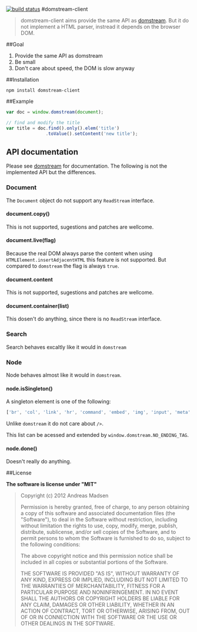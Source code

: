 [![build status](https://secure.travis-ci.org/AndreasMadsen/domstream-client.png)](http://travis-ci.org/AndreasMadsen/domstream-client)
#domstream-client

> domstream-client aims provide the same API as [domstream](https://github.com/AndreasMadsen/domstream).
> But it do not implement a HTML parser, instread it depends on the browser DOM.

##Goal

1. Provide the same API as domstream
2. Be small
3. Don't care about speed, the DOM is slow anyway

##Installation

```sheel
npm install domstream-client
```

##Example

```JavaScript
var doc = window.domstream(document);

// find and modify the title
var title = doc.find().only().elem('title')
               .toValue().setContent('new title');
```

## API documentation

Please see [domstream](https://github.com/AndreasMadsen/domstream) for documentation.
The following is not the implemented API but the differences.

### Document

The `Document` object do not support any `ReadStream` interface.

#### document.copy()

This is not supported, sugestions and patches are wellcome.

#### document.live(flag)

Because the real DOM always parse the content when using `HTMLElement.insertAdjacentHTML`
this feature is not supported. But compared to `domstream` the flag is always `true`.

#### document.content

This is not supported, sugestions and patches are wellcome.

#### document.container(list)

This dosen't do anything, since there is no `ReadStream` interface.

### Search

Search behaves excaltly like it would in `domstream`

### Node

Node behaves almost like it would in `domstream`.

#### node.isSingleton()

A singleton element is one of the following:

```JavaScript
['br', 'col', 'link', 'hr', 'command', 'embed', 'img', 'input', 'meta', 'param', 'source'];
```

Unlike `domstream` it do not care about `/>`.

This list can be acessed and extended by `window.domstream.NO_ENDING_TAG`.

#### node.done()

Doesn't really do anything.

##License

**The software is license under "MIT"**

> Copyright (c) 2012 Andreas Madsen
>
> Permission is hereby granted, free of charge, to any person obtaining a copy
> of this software and associated documentation files (the "Software"), to deal
> in the Software without restriction, including without limitation the rights
> to use, copy, modify, merge, publish, distribute, sublicense, and/or sell
> copies of the Software, and to permit persons to whom the Software is
> furnished to do so, subject to the following conditions:
>
> The above copyright notice and this permission notice shall be included in
> all copies or substantial portions of the Software.
>
> THE SOFTWARE IS PROVIDED "AS IS", WITHOUT WARRANTY OF ANY KIND, EXPRESS OR
> IMPLIED, INCLUDING BUT NOT LIMITED TO THE WARRANTIES OF MERCHANTABILITY,
> FITNESS FOR A PARTICULAR PURPOSE AND NONINFRINGEMENT. IN NO EVENT SHALL THE
> AUTHORS OR COPYRIGHT HOLDERS BE LIABLE FOR ANY CLAIM, DAMAGES OR OTHER
> LIABILITY, WHETHER IN AN ACTION OF CONTRACT, TORT OR OTHERWISE, ARISING FROM,
> OUT OF OR IN CONNECTION WITH THE SOFTWARE OR THE USE OR OTHER DEALINGS IN
> THE SOFTWARE.
